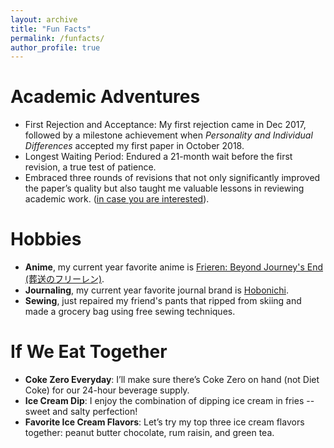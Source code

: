 ```yaml
---
layout: archive
title: "Fun Facts"
permalink: /funfacts/
author_profile: true
---
```


Academic Adventures
======
- First Rejection and Acceptance: My first rejection came in Dec 2017, followed by a milestone achievement when *Personality and Individual Differences* accepted my first paper in October 2018.
- Longest Waiting Period: Endured a 21-month wait before the first revision, a true test of patience. 
- Embraced three rounds of revisions that not only significantly improved the paper’s quality but also taught me valuable lessons in reviewing academic work. ([in case you are interested](https://link.springer.com/article/10.1007/s10902-019-00192-w)).

Hobbies
======
- **Anime**, my current year favorite anime is [Frieren: Beyond Journey's End (葬送のフリーレン)](https://frieren-anime.jp/).
- **Journaling**, my current year favorite journal brand is [Hobonichi](https://www.1101.com/store/techo/en/).
- **Sewing**, just repaired my friend's pants that ripped from skiing and made a grocery bag using free sewing techniques.

If We Eat Together
======
- **Coke Zero Everyday**: I’ll make sure there’s Coke Zero on hand (not Diet Coke) for our 24-hour beverage supply.
- **Ice Cream Dip**: I enjoy the  combination of dipping ice cream in fries -- sweet and salty perfection!
- **Favorite Ice Cream Flavors**: Let’s try my top three ice cream flavors together: peanut butter chocolate, rum raisin, and green tea.
